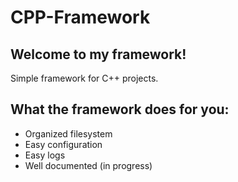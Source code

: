 # CPP-Framework

## Welcome to my framework!

Simple framework for C++ projects.

## What the framework does for you:

- Organized filesystem
- Easy configuration
- Easy logs
- Well documented (in progress)

